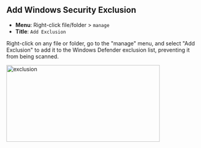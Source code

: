 
## Add Windows Security Exclusion

- **Menu**: Right-click file/folder > `manage`
- **Title**: `Add Exclusion`

Right-click on any file or folder, go to the "manage" menu, and select "Add Exclusion" to add it to the Windows Defender exclusion list, preventing it from being scanned.

<img width="400" height="200" alt="exclusion" src="https://github.com/user-attachments/assets/03864e94-0bcc-42cf-9911-165578c02150" />
